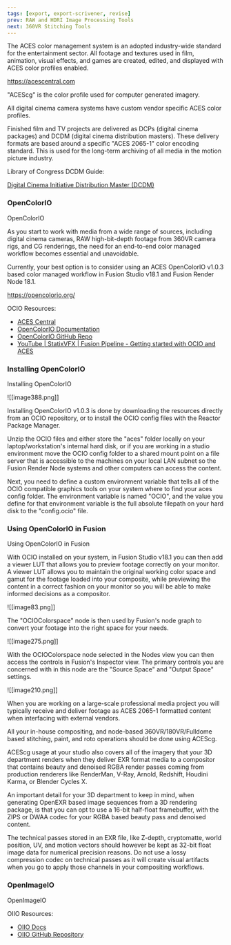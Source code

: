 ```yaml
---
tags: [export, export-scrivener, revise]
prev: RAW and HDRI Image Processing Tools
next: 360VR Stitching Tools
---
```


The ACES color management system is an adopted industry-wide standard for the entertainment sector. All footage and textures used in film, animation, visual effects, and games are created, edited, and displayed with ACES color profiles enabled.

<https://acescentral.com>

"ACEScg" is the color profile used for computer generated imagery.

All digital cinema camera systems have custom vendor specific ACES color profiles.

Finished film and TV projects are delivered as DCPs (digital cinema packages) and DCDM (digital cinema distribution masters). These delivery formats are based around a specific "ACES 2065-1" color encoding standard. This is used for the long-term archiving of all media in the motion picture industry.

Library of Congress DCDM Guide:

[Digital Cinema Initiative Distribution Master (DCDM)](https://www.loc.gov/preservation/digital/formats/fdd/fdd000177.shtml)

### OpenColorIO

OpenColorIO

As you start to work with media from a wide range of sources, including digital cinema cameras, RAW high-bit-depth footage from 360VR camera rigs, and CG renderings, the need for an end-to-end color managed workflow becomes essential and unavoidable.

Currently, your best option is to consider using an ACES OpenColorIO v1.0.3 based color managed workflow in Fusion Studio v18.1 and Fusion Render Node 18.1.

<https://opencolorio.org/>

OCIO Resources:

-   [ACES Central](https://community.acescentral.com/)
-   [OpenColorIO Documentation](https://opencolorio.readthedocs.io/en/latest/)
-   [OpenColorIO GitHub Repo](https://github.com/AcademySoftwareFoundation/OpenColorIO)
-   [YouTube \| StatixVFX \| Fusion Pipeline - Getting started with OCIO and ACES](https://www.youtube.com/watch?v=Sfer5VZKe1U)

### Installing OpenColorIO

Installing OpenColorIO

![[image388.png]]

Installing OpenColorIO v1.0.3 is done by downloading the resources directly from an OCIO repository, or to install the OCIO config files with the Reactor Package Manager.

Unzip the OCIO files and either store the "aces" folder locally on your laptop/workstation's internal hard disk, or if you are working in a studio environment move the OCIO config folder to a shared mount point on a file server that is accessible to the machines on your local LAN subnet so the Fusion Render Node systems and other computers can access the content.

Next, you need to define a custom environment variable that tells all of the OCIO compatible graphics tools on your system where to find your aces config folder. The environment variable is named "OCIO", and the value you define for that environment variable is the full absolute filepath on your hard disk to the "config.ocio" file.

### Using OpenColorIO in Fusion

Using OpenColorIO in Fusion

With OCIO installed on your system, in Fusion Studio v18.1 you can then add a viewer LUT that allows you to preview footage correctly on your monitor. A viewer LUT allows you to maintain the original working color space and gamut for the footage loaded into your composite, while previewing the content in a correct fashion on your monitor so you will be able to make informed decisions as a compositor.

![[image83.png]]

The "OCIOColorspace" node is then used by Fusion's node graph to convert your footage into the right space for your needs.

![[image275.png]]

With the OCIOColorspace node selected in the Nodes view you can then access the controls in Fusion's Inspector view. The primary controls you are concerned with in this node are the "Source Space" and "Output Space" settings.

![[image210.png]]

When you are working on a large-scale professional media project you will typically receive and deliver footage as ACES 2065-1 formatted content when interfacing with external vendors.

All your in-house compositing, and node-based 360VR/180VR/Fulldome based stitching, paint, and roto operations should be done using ACEScg.

ACEScg usage at your studio also covers all of the imagery that your 3D department renders when they deliver EXR format media to a compositor that contains beauty and denoised RGBA render passes coming from production renderers like RenderMan, V-Ray, Arnold, Redshift, Houdini Karma, or Blender Cycles X.

An important detail for your 3D department to keep in mind, when generating OpenEXR based image sequences from a 3D rendering package, is that you can opt to use a 16-bit half-float framebuffer, with the ZIPS or DWAA codec for your RGBA based beauty pass and denoised content.

The technical passes stored in an EXR file, like Z-depth, cryptomatte, world position, UV, and motion vectors should however be kept as 32-bit float image data for numerical precision reasons. Do not use a lossy compression codec on technical passes as it will create visual artifacts when you go to apply those channels in your compositing workflows.

### OpenImageIO

OpenImageIO

OIIO Resources:

-   [OIIO Docs](https://openimageio.readthedocs.io/en/v2.4.5.0/)
-   [OIIO GitHub Repository](https://github.com/OpenImageIO/oiio)